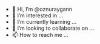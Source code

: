 - 👋 Hi, I’m @oznuraygann
- 👀 I’m interested in ...
- 🌱 I’m currently learning ...
- 💞️ I’m looking to collaborate on ...
- 📫 How to reach me ...

<!---
oznuraygann/oznuraygann is a ✨ special ✨ repository because its `README.md` (this file) appears on your GitHub profile.
You can click the Preview link to take a look at your changes.
--->
